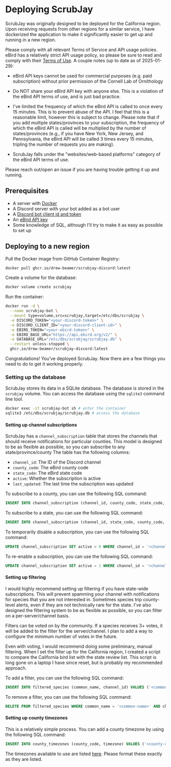 # Deploying ScrubJay

ScrubJay was originally designed to be deployed for the California region. Upon receiving requests from other regions for a similar service, I have dockerized the application to make it significantly easier to get up and running in a new region.

Please comply with all relevant Terms of Service and API usage policies. eBird has a relatively strict API usage policy, so please be sure to read and comply with their [Terms of Use](https://www.birds.cornell.edu/home/ebird-api-terms-of-use/). A couple notes (up to date as of 2025-01-29):

- eBird API keys cannot be used for commercial purposes (e.g. paid subscription) without prior permission of the Cornell Lab of Ornithology

- Do NOT share your eBird API key with anyone else. This is a violation of the eBird API terms of use, and is just bad practice.

- I've limited the frequency of which the eBird API is called to once every 15 minutes. This is to prevent abuse of the API. I feel that this is a reasonable limit, however this is subject to change. Please note that if you add multiple states/provinces to your subscription, the frequency of which the eBird API is called will be multiplied by the number of states/provinces (e.g., if you have New York, New Jersey, and Pennsylvania, the eBird API will be called 3 times every 15 minutes, tripling the number of requests you are making).

- ScrubJay falls under the "websites/web-based platforms" category of the eBird API terms of use.

Please reach out/open an issue if you are having trouble getting it up and running.

## Prerequisites

- A server with [Docker](https://www.docker.com)
- A Discord server with your bot added as a bot user
- A [Discord bot client id and token](https://discord.com/developers/applications)
- An [eBird API key](https://documenter.getpostman.com/view/664302/S1ENwy59)
- Some knowledge of SQL, although I'll try to make it as easy as possible to set up

## Deploying to a new region

Pull the Docker image from GitHub Container Registry:

```bash
docker pull ghcr.io/drew-beamer/scrubjay-discord:latest
```

Create a volume for the database:

```bash
docker volume create scrubjay
```

Run the container:

```bash
docker run -d \
  --name scrubjay-bot \
  --mount type=volume,src=scrubjay,target=/etc/dbs/scrubjay \
  -e DISCORD_TOKEN="<your-discord-token>" \
  -e DISCORD_CLIENT_ID="<your-discord-client-id>" \
  -e EBIRD_TOKEN="<your-ebird-token>" \
  -e EBIRD_BASE_URL="https://api.ebird.org/v2/" \
  -e DATABASE_URL="/etc/dbs/scrubjay/scrubjay.db" \
  --restart unless-stopped \
  ghcr.io/drew-beamer/scrubjay-discord:latest
```

Congratulations! You've deployed ScrubJay. Now there are a few things you need to do to get it working properly.

### Setting up the database

ScrubJay stores its data in a SQLite database. The database is stored in the `scrubjay` volume. You can access the database using the `sqlite3` command line tool.

```bash
docker exec -it scrubjay-bot sh # enter the container
sqlite3 /etc/dbs/scrubjay/scrubjay.db # access the database
```

#### Setting up channel subscriptions

ScrubJay has a `channel_subscription` table that stores the channels that should receive notifications for particular counties. This model is designed to be as flexible as possible, so you can subscribe to any state/province/county The table has the following columns:

- `channel_id`: The ID of the Discord channel
- `county_code`: The eBird county code
- `state_code`: The eBird state code
- `active`: Whether the subscription is active
- `last_updated`: The last time the subscription was updated

To subscribe to a county, you can use the following SQL command:

```sql
INSERT INTO channel_subscription (channel_id, county_code, state_code, active) VALUES ('<channel-id>', '<county-code>', '<state-code>', 1);
```

To subscribe to a state, you can use the following SQL command:

```sql
INSERT INTO channel_subscription (channel_id, state_code, county_code, active) VALUES ('<channel-id>', '<state-code>', '*', 1); -- '*' is the wildcard character for all counties
```

To temporarily disable a subscription, you can use the following SQL command:

```sql
UPDATE channel_subscription SET active = 0 WHERE channel_id = '<channel-id>';
```

To re-enable a subscription, you can use the following SQL command:

```sql
UPDATE channel_subscription SET active = 1 WHERE channel_id = '<channel-id>';
```

#### Setting up filtering

I would highly recommend setting up filtering if you have state-wide subscriptions. This will prevent spamming your channel with notifications for species that you are not interested in. Sometimes species trip county-level alerts, even if they are not technically rare for the state. I've also designed the filtering system to be as flexible as possible, so you can filter on a per-server/channel basis.

Filters can be voted on by the community. If a species receives 3+ votes, it will be added to the filter for the server/channel. I plan to add a way to configure the minimum number of votes in the future.

Even with voting, I would recommend doing some preliminary, manual filtering. When I set the filter up for the California region, I created a script to compare the California bird list with the state review list. This script is long gone on a laptop I have since reset, but is probably my recommended approach.

To add a filter, you can use the following SQL command:

```sql
INSERT INTO filtered_species (common_name, channel_id) VALUES ('<common-name>', '<channel-id>');
```

To remove a filter, you can use the following SQL command:

```sql
DELETE FROM filtered_species WHERE common_name = '<common-name>' AND channel_id = '<channel-id>';
```

#### Setting up county timezones

This is a relatively simple process. You can add a county timezone by using the following SQL command:

```sql
INSERT INTO county_timezones (county_code, timezone) VALUES ('<county-code>', '<timezone>');
```

The timezones available to use are listed [here](../apps/discord/src/utils/timezone.ts). Please format these exactly as they are listed.
